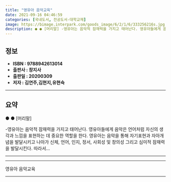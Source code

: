 ```yaml
---
title: "영유아 음악교육"
date: 2021-09-16 04:46:59
categories: [국내도서, 전공도서-대학교재]
image: https://bimage.interpark.com/goods_image/6/2/1/6/333256216s.jpg
description: ● ● [머리말] -영유아는 음악적 잠재력을 가지고 태어난다. 영유아들에게 음악은 언어처럼 자신의 생각과 느낌을 표현하는 데 중요한 역할을 한다. 영유아는 음악을 통해 자기표현과 자아개념을 발달시키고 나아가 신체, 언어, 인지, 정서, 사회성 및 창의성 그리고 심미적 잠재력을 발달
---
```


## **정보**

- **ISBN : 9788942613014**
- **출판사 : 창지사**
- **출판일 : 20200309**
- **저자 : 김연주,김현지,유현숙**

------



## **요약**

●  ●  [머리말]

-영유아는 음악적 잠재력을 가지고 태어난다. 영유아들에게 음악은 언어처럼 자신의 생각과 느낌을 표현하는 데 중요한 역할을 한다. 영유아는 음악을 통해 자기표현과 자아개념을 발달시키고 나아가 신체, 언어, 인지, 정서, 사회성 및 창의성 그리고 심미적 잠재력을 발달시킨다. 따라서... 

------



------


영유아 음악교육 

------


